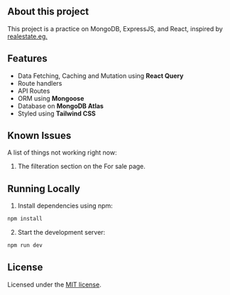## About this project

This project is a practice on MongoDB, ExpressJS, and React, inspired by [realestate.eg.](https://realestate.eg/)

## Features

- Data Fetching, Caching and Mutation using **React Query**
- Route handlers
- API Routes
- ORM using **Mongoose**
- Database on **MongoDB Atlas**
- Styled using **Tailwind CSS**

## Known Issues

A list of things not working right now:

1. The filteration section on the For sale page.

## Running Locally

1. Install dependencies using npm:

```sh
npm install
```

2. Start the development server:

```sh
npm run dev
```

## License

Licensed under the [MIT license](https://github.com/shadcn/taxonomy/blob/main/LICENSE.md).
